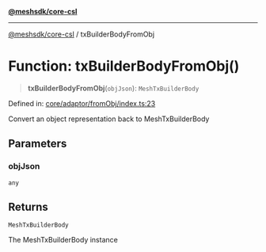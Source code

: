 [**@meshsdk/core-csl**](../README.md)

***

[@meshsdk/core-csl](../globals.md) / txBuilderBodyFromObj

# Function: txBuilderBodyFromObj()

> **txBuilderBodyFromObj**(`objJson`): `MeshTxBuilderBody`

Defined in: [core/adaptor/fromObj/index.ts:23](https://github.com/MeshJS/mesh/blob/1abde1553cbd7cf2cf4e40197fc0de9e4a7d0f49/packages/mesh-core-csl/src/core/adaptor/fromObj/index.ts#L23)

Convert an object representation back to MeshTxBuilderBody

## Parameters

### objJson

`any`

## Returns

`MeshTxBuilderBody`

The MeshTxBuilderBody instance
